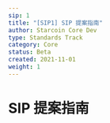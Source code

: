 ```yaml
---
sip: 1
title: "[SIP1] SIP 提案指南"
author: Starcoin Core Dev
type: Standards Track
category: Core
status: Beta
created: 2021-11-01
weight: 1
---
```


# SIP 提案指南
